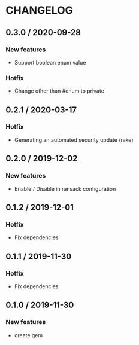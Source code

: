 # CHANGELOG

## 0.3.0 / 2020-09-28
### New features
- Support boolean enum value
### Hotfix
- Change other than #enum to private

## 0.2.1 / 2020-03-17
### Hotfix
- Generating an automated security update (rake)

## 0.2.0 / 2019-12-02
### New features
- Enable / Disable in ransack configuration

## 0.1.2 / 2019-12-01
### Hotfix
- Fix dependencies

## 0.1.1 / 2019-11-30
### Hotfix
- Fix dependencies

## 0.1.0 / 2019-11-30
### New features
- create gem
